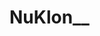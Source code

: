# NuKlon__

<player username="NuKlon__" roleIcon="player" role="Гравець" warp="right" :descriptions="['Інформації немає']" />